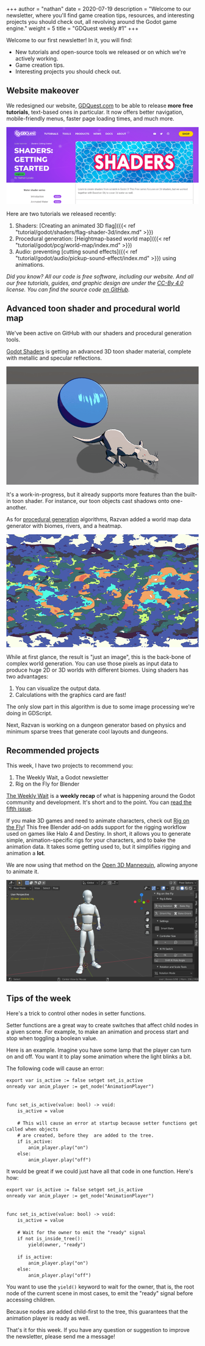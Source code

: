 +++
author = "nathan"
date = 2020-07-19
description = "Welcome to our newsletter, where you'll find game creation tips, resources, and interesting projects you should check out, all revolving around the Godot game engine."
weight = 5
title = "GDQuest weekly #1"
+++

Welcome to our first newsletter! In it, you will find:

- New tutorials and open-source tools we released or on which we're actively working.
- Game creation tips.
- Interesting projects you should check out.

## Website makeover

We redesigned our website, [GDQuest.com](https://www.gdquest.com/) to be able to release **more free tutorials**, text-based ones in particular. It now offers better navigation, mobile-friendly menus, faster page loading times, and much more.

![Screenshot of the shader tutorial page](website-new-look.png)

Here are two tutorials we released recently:

1. Shaders: [Creating an animated 3D flag]({{< ref "tutorial/godot/shaders/flag-shader-3d/index.md" >}})
2. Procedural generation: [Heightmap-based world map]({{< ref "tutorial/godot/pcg/world-map/index.md" >}})
3. Audio: preventing [cutting sound effects]({{< ref "tutorial/godot/audio/pickup-sound-effect/index.md" >}}) using animations.

_Did you know? All our code is free software, including our website. And all our free tutorials, guides, and graphic design are under the [CC-By 4.0](https://creativecommons.org/licenses/by/4.0/) license. You can find the source code [on GitHub](https://github.com/GDQuest/website/)._

## Advanced toon shader and procedural world map

We've been active on GitHub with our shaders and procedural generation tools.

[Godot Shaders](https://github.com/GDQuest/godot-shaders) is getting an advanced 3D toon shader material, complete with metallic and specular reflections.

![Advanced toon shader screenshot](advanced-toon-shader.png)

It's a work-in-progress, but it already supports more features than the built-in toon shader. For instance, our toon objects cast shadows onto one-another.

As for [procedural generation](https://github.com/GDQuest/godot-procedural-generation) algorithms, Razvan added a world map data generator with biomes, rivers, and a heatmap.

![Procedural world map screenshot](world-map-generator.png)

While at first glance, the result is "just an image", this is the back-bone of complex world generation. You can use those pixels as input data to produce huge 2D or 3D worlds with different biomes. Using shaders has two advantages:

1. You can visualize the output data.
2. Calculations with the graphics card are fast!

The only slow part in this algorithm is due to some image processing we're doing in GDScript.

Next, Razvan is working on a dungeon generator based on physics and minimum sparse trees that generate cool layouts and dungeons.

## Recommended projects

This week, I have two projects to recommend you:

1. The Weekly Wait, a Godot newsletter
2. Rig on the Fly for Blender

[The Weekly Wait](https://weeklywait.substack.com/) is a **weekly recap** of what is happening around the Godot community and development. It's short and to the point. You can [read the fifth issue](https://weeklywait.substack.com/p/the-weekly-wait-5).

If you make 3D games and need to animate characters, check out [Rig on the Fly](https://gitlab.com/dypsloom/rigonthefly/)! This free Blender add-on adds support for the rigging workflow used on games like Halo 4 and Destiny. In short, it allows you to generate simple, animation-specific rigs for your characters, and to bake the animation data. It takes some getting used to, but it simplifies rigging and animation a **lot**.

We are now using that method on the [Open 3D Mannequin](https://github.com/GDQuest/godot-3d-mannequin), allowing anyone to animate it.

![Mannequiny rigged with rig on the fly in blender](mannequiny-rig-on-the-fly.png)

## Tips of the week

Here's a trick to control other nodes in setter functions.

Setter functions are a great way to create switches that affect child nodes in a given scene. For example, to make an animation and process start and stop when toggling a boolean value.

Here is an example. Imagine you have some lamp that the player can turn on and off. You want it to play some animation where the light blinks a bit.

The following code will cause an error:

```gdscript
export var is_active := false setget set_is_active
onready var anim_player := get_node("AnimationPlayer")


func set_is_active(value: bool) -> void:
    is_active = value

    # This will cause an error at startup because setter functions get called when objects
    # are created, before they  are added to the tree.
    if is_active:
        anim_player.play("on")
    else:
        anim_player.play("off")
```

It would be great if we could just have all that code in one function. Here's how:

```gdscript
export var is_active := false setget set_is_active
onready var anim_player := get_node("AnimationPlayer")


func set_is_active(value: bool) -> void:
    is_active = value

    # Wait for the owner to emit the "ready" signal
    if not is_inside_tree():
        yield(owner, "ready")

    if is_active:
        anim_player.play("on")
    else:
        anim_player.play("off")
```

You want to use the `yield()` keyword to wait for the owner, that is, the root node of the current scene in most cases, to emit the "ready" signal before accessing children.

Because nodes are added child-first to the tree, this guarantees that the animation player is ready as well.

That's it for this week. If you have any question or suggestion to improve the newsletter, please send me a message!
